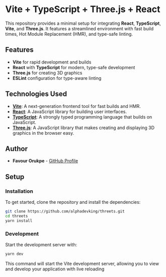 # Vite + TypeScript + Three.js + React

This repository provides a minimal setup for integrating **React**, **TypeScript**, **Vite**, and **Three.js**. It features a streamlined environment with fast build times, Hot Module Replacement (HMR), and type-safe linting.

## Features

- **Vite** for rapid development and builds
- **React** with **TypeScript** for modern, type-safe development
- **Three.js** for creating 3D graphics
- **ESLint** configuration for type-aware linting

## Technologies Used

- **[Vite](https://vitejs.dev/)**: A next-generation frontend tool for fast builds and HMR.
- **[React](https://reactjs.org/)**: A JavaScript library for building user interfaces.
- **[TypeScript](https://www.typescriptlang.org/)**: A strongly typed programming language that builds on JavaScript.
- **[Three.js](https://threejs.org/)**: A JavaScript library that makes creating and displaying 3D graphics in the browser easy.

## Author

- **Favour Orukpe** - [GitHub Profile](https://github.com/alphadevking)

## Setup

### Installation

To get started, clone the repository and install the dependencies:

```bash
git clone https://github.com/alphadevking/threets.git
cd threets
yarn install
```

### Development

Start the development server with:

```bash
yarn dev
```

This command will start the Vite development server, allowing you to view and develop your application with live reloading
